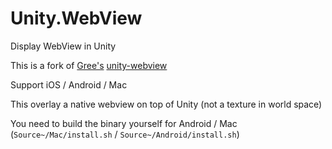 # Unity.WebView
Display WebView in Unity

This is a fork of [Gree's](https://github.com/gree) [unity-webview](https://github.com/gree/unity-webview)

Support iOS / Android / Mac

This overlay a native webview on top of Unity (not a texture in world space)

You need to build the binary yourself for Android / Mac (`Source~/Mac/install.sh` / `Source~/Android/install.sh`)